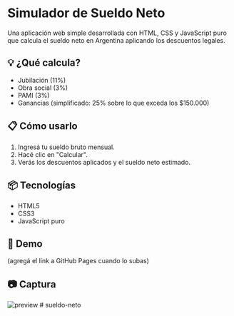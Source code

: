 # Simulador de Sueldo Neto

Una aplicación web simple desarrollada con HTML, CSS y JavaScript puro que calcula el sueldo neto en Argentina aplicando los descuentos legales.

## 💡 ¿Qué calcula?
- Jubilación (11%)
- Obra social (3%)
- PAMI (3%)
- Ganancias (simplificado: 25% sobre lo que exceda los $150.000)

## 📋 Cómo usarlo
1. Ingresá tu sueldo bruto mensual.
2. Hacé clic en "Calcular".
3. Verás los descuentos aplicados y el sueldo neto estimado.

## 📦 Tecnologías
- HTML5
- CSS3
- JavaScript puro

## 📡 Demo
(agregá el link a GitHub Pages cuando lo subas)

## 📷 Captura
![preview](captura.png)
#   s u e l d o - n e t o  
 